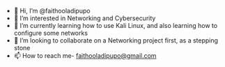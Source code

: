 - 👋 Hi, I’m @faithooladipupo
- 👀 I’m interested in Networking and Cybersecurity 
- 🌱 I’m currently learning how to use Kali Linux, and also learning how to configure some networks
- 💞️ I’m looking to collaborate on a Networking project first, as a stepping stone
- 📫 How to reach me- faithooladipupo@gmail.com 

<!---
faithooladipupo/faithooladipupo is a ✨ special ✨ repository because its `README.md` (this file) appears on your GitHub profile.
You can click the Preview link to take a look at your changes.
--->
